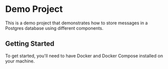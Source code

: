 # Demo Project

This is a demo project that demonstrates how to store messages in a Postgres database using different components.

## Getting Started

To get started, you'll need to have Docker and Docker Compose installed on your machine.